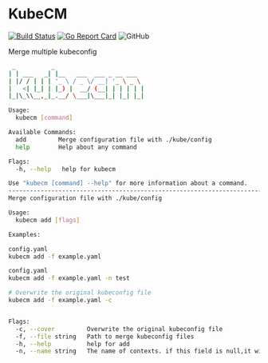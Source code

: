 # KubeCM

[![Build Status](https://travis-ci.org/sunny0826/kubecm.svg?branch=master)](https://travis-ci.org/sunny0826/kubecm)
[![Go Report Card](https://goreportcard.com/badge/github.com/sunny0826/kubecm)](https://goreportcard.com/report/github.com/sunny0826/kubecm)
![GitHub](https://img.shields.io/github/license/sunny0826/kubecm.svg)

Merge multiple kubeconfig

```bash
 _          _
| | ___   _| |__   ___  ___ _ __ ___
| |/ / | | | '_ \ / _ \/ __| '_ \ _ \
|   <| |_| | |_) |  __/ (__| | | | | |
|_|\_\\__,_|_.__/ \___|\___|_| |_| |_|

Usage:
  kubecm [command]

Available Commands:
  add         Merge configuration file with ./kube/config
  help        Help about any command

Flags:
  -h, --help   help for kubecm

Use "kubecm [command] --help" for more information about a command.
---------------------------------------------------------------------------
Merge configuration file with ./kube/config

Usage:
  kubecm add [flags]

Examples:

config.yaml
kubecm add -f example.yaml 

config.yaml
kubecm add -f example.yaml -n test

# Overwrite the original kubeconfig file
kubecm add -f example.yaml -c


Flags:
  -c, --cover         Overwrite the original kubeconfig file
  -f, --file string   Path to merge kubeconfig files
  -h, --help          help for add
  -n, --name string   The name of contexts. if this field is null,it will be named with file name.

```